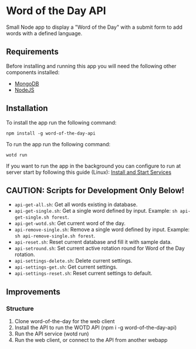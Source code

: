 # Word of the Day API

Small Node app to display a "Word of the Day" with a submit form to add words with a defined language.

## Requirements

Before installing and running this app you will need the following other components installed:

- [MongoDB](https://docs.mongodb.com/master/administration/install-community/)
- [NodeJS](https://nodejs.org/en/download/)

## Installation

To install the app run the following command:
```
npm install -g word-of-the-day-api
```

To run the app run the following command:

```
wotd run
```

If you want to run the app in the background you can configure to run at server start by following this guide (Linux): 
[Install and Start Services](https://certsimple.com/blog/deploy-node-on-linux#-a-name-node-linux-service-systemd-a-install-and-start-services)

## CAUTION: Scripts for Development Only Below!

* `api-get-all.sh`: Get all words existing in database.
* `api-get-single.sh`: Get a single word defined by input. Example: `sh api-get-single.sh forest`.
* `api-get-wotd.sh`: Get current word of the day.
* `api-remove-single.sh`: Remove a single word defined by input. Example: `sh api-remove-single.sh forest`.
* `api-reset.sh`: Reset current database and fill it with sample data.
* `api-setround.sh`: Set current active rotation round for Word of the Day rotation.
* `api-settings-delete.sh`: Delete current settings.
* `api-settings-get.sh`: Get current settings.
* `api-settings-reset.sh`: Reset current settings to default.

## Improvements

### Structure

1. Clone word-of-the-day for the web client
2. Install the API to run the WOTD API (npm i -g word-of-the-day-api)
3. Run the API service (wotd run)
4. Run the web client, or connect to the API from another webapp
